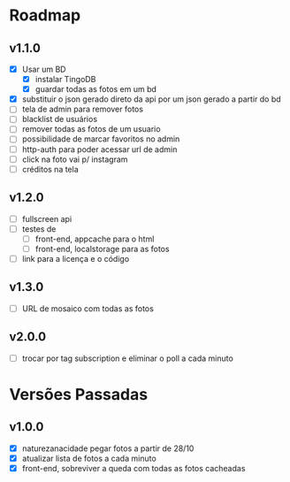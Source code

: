 Roadmap
=======

v1.1.0
-----
- [x] Usar um BD
  - [x] instalar TingoDB
  - [x] guardar todas as fotos em um bd
- [x] substituir o json gerado direto da api por um json gerado a partir do bd
- [ ] tela de admin para remover fotos
- [ ] blacklist de usuários
- [ ] remover todas as fotos de um usuario
- [ ] possibilidade de marcar favoritos no admin
- [ ] http-auth para poder acessar url de admin
- [ ] click na foto vai p/ instagram
- [ ] créditos na tela

v1.2.0
-----
- [ ] fullscreen api
- [ ] testes de
  - [ ] front-end, appcache para o html
  - [ ] front-end, localstorage para as fotos
- [ ] link para a licença e o código

v1.3.0
------
- [ ] URL de mosaico com todas as fotos


v2.0.0
------
- [ ] trocar por tag subscription e eliminar o poll a cada minuto


Versões Passadas
================

v1.0.0
-----
- [x] naturezanacidade pegar fotos a partir de 28/10
- [x] atualizar lista de fotos a cada minuto
- [x] front-end, sobreviver a queda com todas as fotos cacheadas
